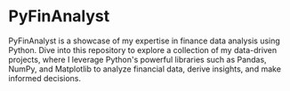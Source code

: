 # PyFinAnalyst
PyFinAnalyst is a showcase of my expertise in finance data analysis using Python. Dive into this repository to explore a collection of my data-driven projects, where I leverage Python's powerful libraries such as Pandas, NumPy, and Matplotlib to analyze financial data, derive insights, and make informed decisions.
